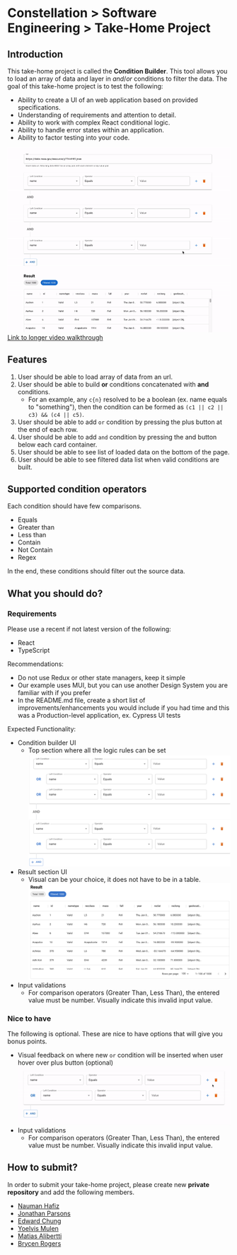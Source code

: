 # Constellation > Software Engineering > Take-Home Project

## Introduction

This take-home project is called the **Condition Builder**. This tool allows you to load an array of data and layer in _and_/_or_ conditions to filter the data. The goal of this take-home project is to test the following:

- Ability to create a UI of an web application based on provided specifications.
- Understanding of requirements and attention to detail.
- Ability to work with complex React conditional logic.
- Ability to handle error states within an application.
- Ability to factor testing into your code.

![demo](./images/demo.gif)
[Link to longer video walkthrough](https://user-images.githubusercontent.com/1391832/208509525-1af1789e-35f6-4e63-9bfc-d33295330f0b.mp4)

## Features

1. User should be able to load array of data from an url.
2. User should be able to build **or** conditions concatenated with **and** conditions.
   - For an example, any `c{n}` resolved to be a boolean (ex. name equals to "something"), then the condition can be formed as `(c1 || c2 || c3) && (c4 || c5)`.
3. User should be able to add `or` condition by pressing the plus button at the end of each row.
4. User should be able to add `and` condition by pressing the and button below each card container.
5. User should be able to see list of loaded data on the bottom of the page.
6. User should be able to see filtered data list when valid conditions are built.

## Supported condition operators

Each condition should have few comparisons.

- Equals
- Greater than
- Less than
- Contain
- Not Contain
- Regex

In the end, these conditions should filter out the source data.

## What you should do?

### Requirements

Please use a recent if not latest version of the following:
- React
- TypeScript

Recommendations:
- Do not use Redux or other state managers, keep it simple
- Our example uses MUI, but you can use another Design System you are familiar with if you prefer
- In the README.md file, create a short list of improvements/enhancements you would include if you had time and this was a Production-level application, ex. Cypress UI tests


Expected Functionality:
- Condition builder UI 
  - Top section where all the logic rules can be set
    ![Condition Builder UI](./images/condition_builder_ui.png)
- Result section UI
  - Visual can be your choice, it does not have to be in a table.
    ![Result UI](./images/result_ui.png)
- Input validations
  - For comparison operators (Greater Than, Less Than), the entered value must be number. Visually indicate this invalid input value.


### Nice to have

The following is optional. These are nice to have options that will give you bonus points.

- Visual feedback on where new `or` condition will be inserted when user hover over plus button (optional)
  ![Visual Feedback](./images/row_feedback.gif)
- Input validations
  - For comparison operators (Greater Than, Less Than), the entered value must be number. Visually indicate this invalid input value.


## How to submit?

In order to submit your take-home project, please create new **private repository** and add the following members.

- [Nauman Hafiz](https://www.github.com/canisvulgaris)
- [Jonathan Parsons](https://www.github.com/jmparsons)
- [Edward Chung](https://www.github.com/munjo5746)
- [Yoelvis Mulen](https://www.github.com/ymulenll)
- [Matias Alibertti](https://github.com/mattrc)
- [Brycen Rogers](https://github.com/brycenrogers)
